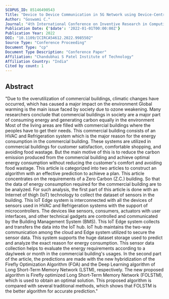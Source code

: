 ```yaml
---
SCOPUS_ID: 85146490543
Title: "Device to Device Communication in 5G Network using Device-Centric Resource Allocation Algorithm"
Author: "Goswami C."
Journal: "4th International Conference on Inventive Research in Computing Applications, ICIRCA 2022 - Proceedings"
Publication Date: {'$date': '2022-01-01T00:00:00Z'}
Publication Year: 2022
DOI: "10.1109/ICIRCA54612.2022.9985502"
Source Type: "Conference Proceeding"
Document Type: "cp"
Document Type Description: "Conference Paper"
Affiliation: "Chandubhai S Patel Institute of Technology"
Affiliation Country: "India"
Cited by count: 1
---
```


## Abstract
"Due to the overutilization of commercial buildings, climatic changes have occurred, which has caused a major impact on the environment Global warming is the main issue faced by society due to ozone weakening. Many researchers conclude that commercial buildings in society are a major part of consuming energy and generating carbon equally in the environment Most of the living areas are filled with commercial buildings where the peoples have to get their needs. This commercial building consists of an HVAC and Refrigeration system which is the major reason for the energy consumption in the commercial building. These systems are utilized in commercial buildings for customer satisfaction, comfortable shopping, and avoiding food wastage. But the main motive of this is to reduce the carbon emission produced from the commercial building and achieve optimal energy consumption without reducing the customer's comfort and avoiding food wastage. This article is categorized into two articles to construct an algorithm with an effective prediction to achieve a plan. This article concentrates on the requirements of a Zero Carbon (Z.C.) building. So that the data of energy consumption required for the commercial building are to be analyzed. For such analysis, the first part of this article is done with an Internet of thigh (IoT) technology to collect the dataset of sensors in the building. This IoT Edge system is interconnected with all the devices of sensors used in HVAC and Refrigeration systems with the support of microcontrollers. The devices like sensors, consumers, actuators with user interfaces, and other technical gadgets are controlled and communicated by the Building Management System (BMS). This IoT Edge system collects and transfers the data into the IoT hub. IoT hub maintains the two-way communication among the cloud and Edge system utilized to secure the sensor data. This system supports the huge dataset storage used to predict and analyze the exact reason for energy consumption. This sensor data collection helps to evaluate the energy requirements according to a day/week or month in the commercial building's usages. In the second part of the article, the predictions are made with the new hybridization of the Firefly Optimization Algorithm (FOA) and the Deep Learning algorithm of Long Short-Term Memory Network (LSTM), respectively. The new proposed algorithm is Firefly optimized Long Short-Term Memory Network (FOLSTM), which is used to obtain an optimal solution. This proposed algorithm is compared with several traditional methods, which shows that FOLSTM is the better algorithm for accurate prediction."
